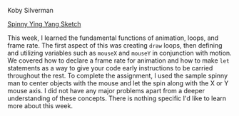 Koby Silverman

[Spinny Ying Yang Sketch](https://kobydotweb.github.io/120-work/hw-5/index.html)



This week, I learned the fundamental functions of animation, loops, and frame rate. The first aspect of this was creating `draw` loops, then defining and utilizing variables such as `mouseX` and `mouseY` in conjunction with motion. We covered how to declare a frame rate for animation and how to make `let` statements as a way to give your code early instructions to be carried throughout the rest. To complete the assignment, I used the sample spinny man to center objects with the mouse and let the spin along with the X or Y mouse axis. I did not have any major problems apart from a deeper understanding of these concepts. There is nothing specific I'd like to learn more about this week. 
